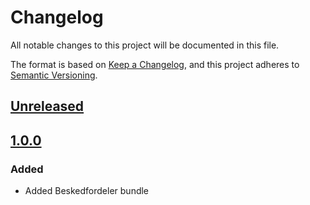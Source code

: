 <!-- markdownlint-disable MD024 -->
# Changelog

All notable changes to this project will be documented in this file.

The format is based on [Keep a Changelog](https://keepachangelog.com/en/1.0.0/),
and this project adheres to [Semantic Versioning](https://semver.org/spec/v2.0.0.html).

## [Unreleased]

## [1.0.0]

### Added

- Added Beskedfordeler bundle

[Unreleased]: https://github.com/itk-dev/beskedfordeler-symfony/1.0.0...HEAD
[1.0.0]: https://github.com/itk-dev/beskedfordeler-symfony/releases/tag/1.0.0
